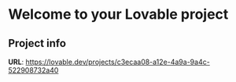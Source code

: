 # Welcome to your Lovable project

## Project info

**URL**: https://lovable.dev/projects/c3ecaa08-a12e-4a9a-9a4c-522908732a40


